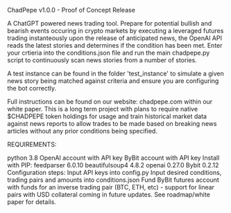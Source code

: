 ChadPepe v1.0.0 - Proof of Concept Release

A ChatGPT powered news trading tool. Prepare for potential bullish and bearish events occuring in crypto markets by executing a leveraged futures trading instanteously upon the release of anticipated news, the OpenAI API reads the latest stories and determines if the condition has been met. Enter your crtieria into the conditions.json file and run the main chadpepe.py script to continuously scan news stories from a number of stories.

A test instance can be found in the folder 'test_instance' to simulate a given news story being matched against criteria and ensure you are configuring the bot correctly.

Full instructions can be found on our website: chadpepe.com within our white paper.
This is a long term project with plans to require native $CHADPEPE token holdings for usage and train historical market data against news reports to allow trades to be made based on breaking news articles without any prior conditions being specified.

REQUIREMENTS:

python 3.8
OpenAI account with API key
ByBit account with API key
Install with PIP:
feedparser 6.0.10
beautifulsoup4 4.8.2
openai 0.27.0
Bybit 0.2.12
Configuration steps:
Input API keys into config.py
Input desired conditions, trading pairs and amounts into conditions.json
Fund ByBit futures account with funds for an inverse trading pair (BTC, ETH, etc) - support for linear pairs with USD collateral coming in future updates. See roadmap/white paper for details.
